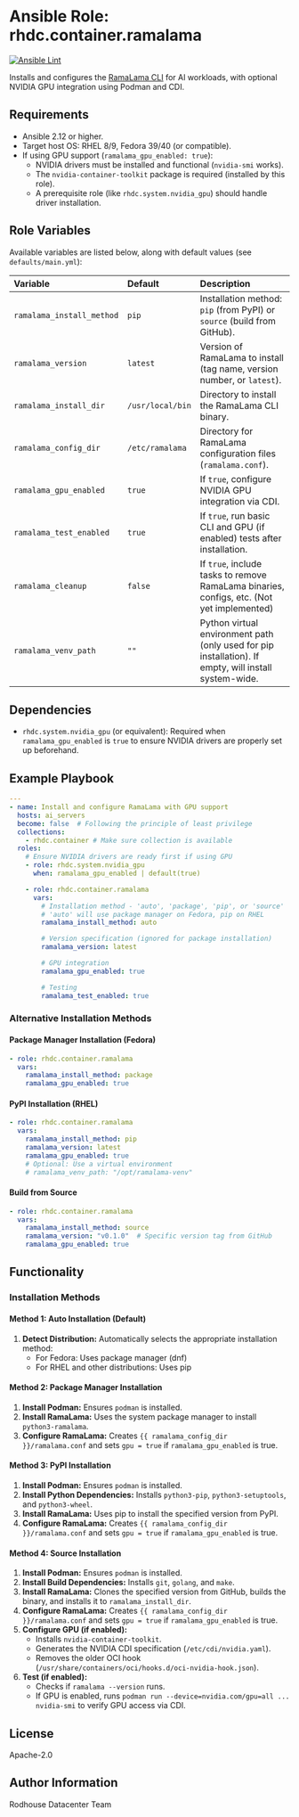 # Ansible Role: rhdc.container.ramalama

[![Ansible Lint](https://github.com/swyguehub/rhdc-ansible/actions/workflows/ansible-lint-container.yml/badge.svg)](https://github.com/swyguehub/rhdc-ansible/actions/workflows/ansible-lint-container.yml) <!-- Assuming a lint workflow exists for the container collection -->

Installs and configures the [RamaLama CLI](https://github.com/containers/ramalama) for AI workloads, with optional NVIDIA GPU integration using Podman and CDI.

## Requirements

-   Ansible 2.12 or higher.
-   Target host OS: RHEL 8/9, Fedora 39/40 (or compatible).
-   If using GPU support (`ramalama_gpu_enabled: true`):
    -   NVIDIA drivers must be installed and functional (`nvidia-smi` works).
    -   The `nvidia-container-toolkit` package is required (installed by this role).
    -   A prerequisite role (like `rhdc.system.nvidia_gpu`) should handle driver installation.

## Role Variables

Available variables are listed below, along with default values (see `defaults/main.yml`):

| Variable                 | Default           | Description                                                              |
| :----------------------- | :---------------- | :----------------------------------------------------------------------- |
| `ramalama_install_method`| `pip`             | Installation method: `pip` (from PyPI) or `source` (build from GitHub).  |
| `ramalama_version`       | `latest`          | Version of RamaLama to install (tag name, version number, or `latest`). |
| `ramalama_install_dir`   | `/usr/local/bin`  | Directory to install the RamaLama CLI binary.                          |
| `ramalama_config_dir`    | `/etc/ramalama`   | Directory for RamaLama configuration files (`ramalama.conf`).            |
| `ramalama_gpu_enabled`   | `true`            | If `true`, configure NVIDIA GPU integration via CDI.                     |
| `ramalama_test_enabled`  | `true`            | If `true`, run basic CLI and GPU (if enabled) tests after installation. |
| `ramalama_cleanup`       | `false`           | If `true`, include tasks to remove RamaLama binaries, configs, etc. (Not yet implemented) |
| `ramalama_venv_path`     | `""`              | Python virtual environment path (only used for pip installation). If empty, will install system-wide. |

## Dependencies

-   `rhdc.system.nvidia_gpu` (or equivalent): Required when `ramalama_gpu_enabled` is `true` to ensure NVIDIA drivers are properly set up beforehand.

## Example Playbook

```yaml
---
- name: Install and configure RamaLama with GPU support
  hosts: ai_servers
  become: false  # Following the principle of least privilege
  collections:
    - rhdc.container # Make sure collection is available
  roles:
    # Ensure NVIDIA drivers are ready first if using GPU
    - role: rhdc.system.nvidia_gpu
      when: ramalama_gpu_enabled | default(true)

    - role: rhdc.container.ramalama
      vars:
        # Installation method - 'auto', 'package', 'pip', or 'source'
        # 'auto' will use package manager on Fedora, pip on RHEL
        ramalama_install_method: auto

        # Version specification (ignored for package installation)
        ramalama_version: latest

        # GPU integration
        ramalama_gpu_enabled: true

        # Testing
        ramalama_test_enabled: true
```

### Alternative Installation Methods

#### Package Manager Installation (Fedora)

```yaml
- role: rhdc.container.ramalama
  vars:
    ramalama_install_method: package
    ramalama_gpu_enabled: true
```

#### PyPI Installation (RHEL)

```yaml
- role: rhdc.container.ramalama
  vars:
    ramalama_install_method: pip
    ramalama_version: latest
    ramalama_gpu_enabled: true
    # Optional: Use a virtual environment
    # ramalama_venv_path: "/opt/ramalama-venv"
```

#### Build from Source

```yaml
- role: rhdc.container.ramalama
  vars:
    ramalama_install_method: source
    ramalama_version: "v0.1.0"  # Specific version tag from GitHub
    ramalama_gpu_enabled: true
```

## Functionality

### Installation Methods

#### Method 1: Auto Installation (Default)
1. **Detect Distribution:** Automatically selects the appropriate installation method:
   - For Fedora: Uses package manager (dnf)
   - For RHEL and other distributions: Uses pip

#### Method 2: Package Manager Installation
1. **Install Podman:** Ensures `podman` is installed.
2. **Install RamaLama:** Uses the system package manager to install `python3-ramalama`.
3. **Configure RamaLama:** Creates `{{ ramalama_config_dir }}/ramalama.conf` and sets `gpu = true` if `ramalama_gpu_enabled` is true.

#### Method 3: PyPI Installation
1. **Install Podman:** Ensures `podman` is installed.
2. **Install Python Dependencies:** Installs `python3-pip`, `python3-setuptools`, and `python3-wheel`.
3. **Install RamaLama:** Uses pip to install the specified version from PyPI.
4. **Configure RamaLama:** Creates `{{ ramalama_config_dir }}/ramalama.conf` and sets `gpu = true` if `ramalama_gpu_enabled` is true.

#### Method 4: Source Installation
1. **Install Podman:** Ensures `podman` is installed.
2. **Install Build Dependencies:** Installs `git`, `golang`, and `make`.
3. **Install RamaLama:** Clones the specified version from GitHub, builds the binary, and installs it to `ramalama_install_dir`.
4. **Configure RamaLama:** Creates `{{ ramalama_config_dir }}/ramalama.conf` and sets `gpu = true` if `ramalama_gpu_enabled` is true.
5.  **Configure GPU (if enabled):**
    -   Installs `nvidia-container-toolkit`.
    -   Generates the NVIDIA CDI specification (`/etc/cdi/nvidia.yaml`).
    -   Removes the older OCI hook (`/usr/share/containers/oci/hooks.d/oci-nvidia-hook.json`).
6.  **Test (if enabled):**
    -   Checks if `ramalama --version` runs.
    -   If GPU is enabled, runs `podman run --device=nvidia.com/gpu=all ... nvidia-smi` to verify GPU access via CDI.

## License

Apache-2.0

## Author Information

Rodhouse Datacenter Team

